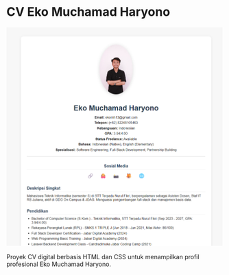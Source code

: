 # CV Eko Muchamad Haryono

![Preview CV](assets/img/Porto.png)

Proyek CV digital berbasis HTML dan CSS untuk menampilkan profil profesional Eko Muchamad Haryono.